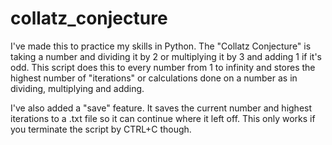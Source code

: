 # collatz_conjecture
I've made this to practice my skills in Python. The "Collatz Conjecture" is taking a number and dividing it by 2 or multiplying it by 3 and adding 1 if it's odd. This script does this to every number from 1 to infinity and stores the highest number of "iterations" or calculations done on a number as in dividing, multiplying and adding.

I've also added a "save" feature. It saves the current number and highest iterations to a .txt file so it can continue where it left off. This only works if you terminate the script by CTRL+C though.